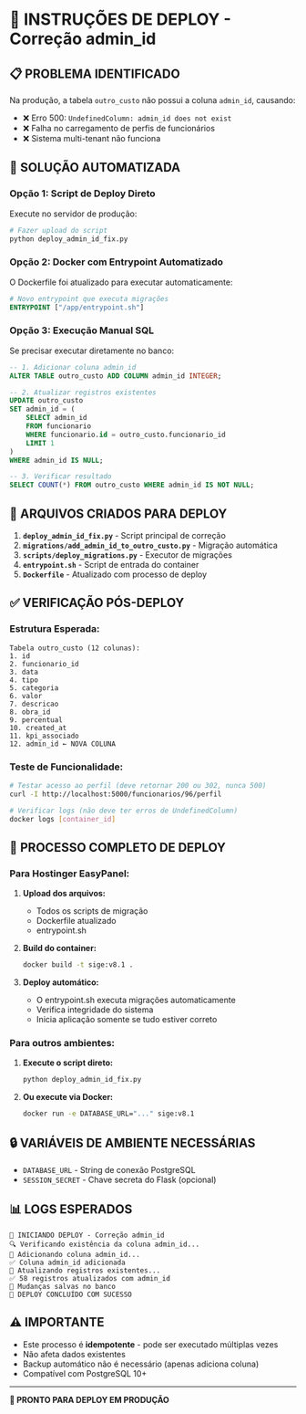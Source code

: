 # 🚀 INSTRUÇÕES DE DEPLOY - Correção admin_id

## 📋 **PROBLEMA IDENTIFICADO**

Na produção, a tabela `outro_custo` não possui a coluna `admin_id`, causando:
- ❌ Erro 500: `UndefinedColumn: admin_id does not exist`
- ❌ Falha no carregamento de perfis de funcionários
- ❌ Sistema multi-tenant não funciona

## 🔧 **SOLUÇÃO AUTOMATIZADA**

### **Opção 1: Script de Deploy Direto**

Execute no servidor de produção:

```bash
# Fazer upload do script
python deploy_admin_id_fix.py
```

### **Opção 2: Docker com Entrypoint Automatizado**

O Dockerfile foi atualizado para executar automaticamente:

```dockerfile
# Novo entrypoint que executa migrações
ENTRYPOINT ["/app/entrypoint.sh"]
```

### **Opção 3: Execução Manual SQL**

Se precisar executar diretamente no banco:

```sql
-- 1. Adicionar coluna admin_id
ALTER TABLE outro_custo ADD COLUMN admin_id INTEGER;

-- 2. Atualizar registros existentes
UPDATE outro_custo 
SET admin_id = (
    SELECT admin_id 
    FROM funcionario 
    WHERE funcionario.id = outro_custo.funcionario_id
    LIMIT 1
)
WHERE admin_id IS NULL;

-- 3. Verificar resultado
SELECT COUNT(*) FROM outro_custo WHERE admin_id IS NOT NULL;
```

## 📁 **ARQUIVOS CRIADOS PARA DEPLOY**

1. **`deploy_admin_id_fix.py`** - Script principal de correção
2. **`migrations/add_admin_id_to_outro_custo.py`** - Migração automática
3. **`scripts/deploy_migrations.py`** - Executor de migrações
4. **`entrypoint.sh`** - Script de entrada do container
5. **`Dockerfile`** - Atualizado com processo de deploy

## ✅ **VERIFICAÇÃO PÓS-DEPLOY**

### **Estrutura Esperada:**
```
Tabela outro_custo (12 colunas):
1. id
2. funcionario_id
3. data
4. tipo
5. categoria
6. valor
7. descricao
8. obra_id
9. percentual
10. created_at
11. kpi_associado
12. admin_id ← NOVA COLUNA
```

### **Teste de Funcionalidade:**
```bash
# Testar acesso ao perfil (deve retornar 200 ou 302, nunca 500)
curl -I http://localhost:5000/funcionarios/96/perfil

# Verificar logs (não deve ter erros de UndefinedColumn)
docker logs [container_id]
```

## 🎯 **PROCESSO COMPLETO DE DEPLOY**

### **Para Hostinger EasyPanel:**

1. **Upload dos arquivos:**
   - Todos os scripts de migração
   - Dockerfile atualizado
   - entrypoint.sh

2. **Build do container:**
   ```bash
   docker build -t sige:v8.1 .
   ```

3. **Deploy automático:**
   - O entrypoint.sh executa migrações automaticamente
   - Verifica integridade do sistema
   - Inicia aplicação somente se tudo estiver correto

### **Para outros ambientes:**

1. **Execute o script direto:**
   ```bash
   python deploy_admin_id_fix.py
   ```

2. **Ou execute via Docker:**
   ```bash
   docker run -e DATABASE_URL="..." sige:v8.1
   ```

## 🔒 **VARIÁVEIS DE AMBIENTE NECESSÁRIAS**

- `DATABASE_URL` - String de conexão PostgreSQL
- `SESSION_SECRET` - Chave secreta do Flask (opcional)

## 📊 **LOGS ESPERADOS**

```
🚀 INICIANDO DEPLOY - Correção admin_id
🔍 Verificando existência da coluna admin_id...
🔧 Adicionando coluna admin_id...
✅ Coluna admin_id adicionada
🔄 Atualizando registros existentes...
✅ 58 registros atualizados com admin_id
💾 Mudanças salvas no banco
🎯 DEPLOY CONCLUÍDO COM SUCESSO
```

## ⚠️ **IMPORTANTE**

- Este processo é **idempotente** - pode ser executado múltiplas vezes
- Não afeta dados existentes
- Backup automático não é necessário (apenas adiciona coluna)
- Compatível com PostgreSQL 10+

---

**🚀 PRONTO PARA DEPLOY EM PRODUÇÃO**